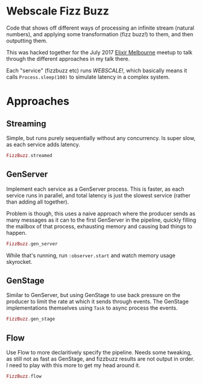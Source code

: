 # Webscale Fizz Buzz

Code that shows off different ways of processing an infinite stream (natural
numbers), and applying some transformation (fizz buzz!) to them, and then
outputting them.

This was hacked together for the July 2017 [Elixir
Melbourne](https://www.meetup.com/Elixir-Melbourne/) meetup to talk through the
different approaches in my talk there.

Each "service" (fizzbuzz etc) runs *WEBSCALE!*, which basically means it calls
`Process.sleep(100)` to simulate latency in a complex system.

# Approaches

## Streaming

Simple, but runs purely sequentially without any concurrency. Is super slow, as
each service adds latency.

```elixir
FizzBuzz.streamed
```

## GenServer

Implement each service as a GenServer process. This is faster, as each service
runs in parallel, and total latency is just the slowest service (rather than
adding all together).

Problem is though, this uses a naive approach where the producer sends as many
messages as it can to the first GenServer in the pipeline, quickly filling the
mailbox of that process, exhausting memory and causing bad things to happen.

```elixir
FizzBuzz.gen_server
```

While that's running, run `:observer.start` and watch memory usage skyrocket.

## GenStage

Similar to GenServer, but using GenStage to use back pressure on the producer to
limit the rate at which it sends through events. The GenStage implementations
themselves using `Task` to async process the events.

```elixir
FizzBuzz.gen_stage
```

## Flow

Use Flow to more declaritively specify the pipeline. Needs some tweaking, as
still not as fast as GenStage, and fizzbuzz results are not output in order. I
need to play with this more to get my head around it.

```elixir
FizzBuzz.flow
```

